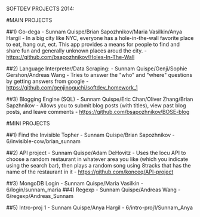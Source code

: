 SOFTDEV PROJECTS 2014:

#MAIN PROJECTS

##1) Go-dega
    - Sunnam Quispe/Brian Sapozhnikov/Maria Vasilkin/Anya Hargil
    - In a big city like NYC, everyone has a hole-in-the-wall favorite place to eat, hang out, ect. This app provides a means for people to find and share fun and generally unknown places aroud the city.
    - https://github.com/bsapozhnikov/Holes-In-The-Wall

##2) Language Interpreter/Data Scraping:
	 - Sunnam Quispe/Genji/Sophie Gershon/Andreas Wang
	 - Tries to answer the "who" and "where" questions by getting answers from	google
	 - https://github.com/genjinoguchi/softdev_homework_1

##3) Blogging Engine (SQL)
   	  - Sunnam Quispe/Eric Chan/Oliver Zhang/Brian Sapzhnikov
	  - Allows you to submit blog posts (with titles), view past blog posts, and leave comments
	  - https://github.com/bsapozhnikov/BOSE-blog


#MINI PROJECTS

##1) Find the Invisible Topher
    - Sunnam Quispe/Brian Sapozhnikov
    - 6/invisible-cow/brian_sunnam

##2) API project
    - Sunnam Quispe/Adam DeHovitz
    - Uses the locu API to choose a random restaurant in whatever area
    you like (which you indicate using the search bar), then plays a
    random song using 8tracks that has the name of the restaurant in it
    - https://github.com/konceq/API-project

##3) MongoDB Login
   	- Sunnam Quispe/Maria Vasilkin
    - 6/login/sunnam_maria
##4) Regexp
	- Sunnam Quispe/Andreas Wang
    - 6/regexp/Andreas_Sunnam

##5)  Intro-proj 1
	- Sunnam Quispe/Anya Hargil
    - 6/intro-proj1/Sunnam_Anya 
